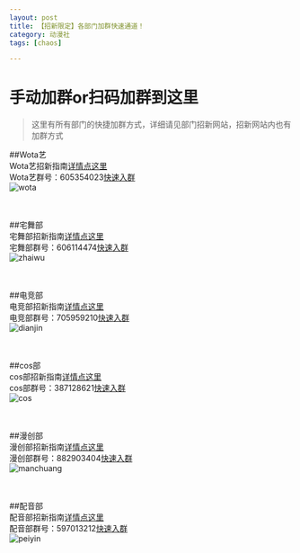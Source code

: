 ```yaml
---
layout: post
title: 【招新限定】各部门加群快速通道！
category: 动漫社
tags: [chaos]

---
```

# 手动加群or扫码加群到这里

>这里有所有部门的快捷加群方式，详细请见部门招新网站，招新网站内也有加群方式

##Wota艺
<br />
Wota艺招新指南[详情点这里](https://lhdongman.github.io//wota%E8%89%BA/2019/08/04/wota-wotazhaoxing.html)
<br />
Wota艺群号：605354023[快速入群](//shang.qq.com/wpa/qunwpa?idkey=8a3175ba271f87925f798d405d06be1a715c3676a64fc6a432e07351517a1cc9)
<br />
![wota](https://dev.tencent.com/u/Water_Emissary/p/pbed/git/raw/master/wota/zhaoxing/wota.png)
<br /><br /><br />

##宅舞部
<br />
宅舞部招新指南[详情点这里](https://lhdongman.github.io//%E5%AE%85%E8%88%9E%E9%83%A8/2019/08/04/zhaiwu-zhaiwuzhaoxing.html)
<br />
宅舞部群号：606114474[快速入群](//shang.qq.com/wpa/qunwpa?idkey=87e4b067433fb2c786494bcbfdf9e44522daa4237e1a6d49ac390ebb3f58c661)
<br />
![zhaiwu](https://dev.tencent.com/u/Water_Emissary/p/pbed/git/raw/master/zhaiwu/zhaoxing/zhaiwu.png)
<br /><br /><br />

##电竞部
<br />
电竞部招新指南[详情点这里](https://lhdongman.github.io//%E7%94%B5%E7%AB%9E%E9%83%A8/2019/08/04/dianjin-dianjinzhaoxing.html)
<br />
电竞部群号：705959210[快速入群](//shang.qq.com/wpa/qunwpa?idkey=5c3214a3a2b88bf75418e91ea7648666b87910a055d54d0570f867546c94139f)
<br />
![dianjin](https://dev.tencent.com/u/Water_Emissary/p/pbed/git/raw/master/dianjin/zhaoxing/dianjin.png)
<br /><br /><br />

##cos部
<br />
cos部招新指南[详情点这里](https://lhdongman.github.io//cos%E9%83%A8/2019/08/04/cos-coszhaoxing.html)
<br />
cos部群号：387128621[快速入群](//shang.qq.com/wpa/qunwpa?idkey=557e5b87199a77c31945c3086a81e78d90e9297c2bd064f9c2b0d162066ee51b)
<br />
![cos](https://dev.tencent.com/u/Water_Emissary/p/pbed/git/raw/master/cos/zhaoxin/cos.png)
<br /><br /><br />

##漫创部
<br />
漫创部招新指南[详情点这里](https://lhdongman.github.io//%E6%BC%AB%E5%88%9B%E9%83%A8/2019/08/04/manchuang-manchuangzhaoxing.html)
<br />
漫创部群号：882903404[快速入群](//shang.qq.com/wpa/qunwpa?idkey=919169d0c7d8eb04b03fccb10216cf9a3e14d0d6996a3361705767eee5ec46c9)
<br />
![manchuang](https://dev.tencent.com/u/Water_Emissary/p/pbed/git/raw/master/manchuang/zhoaixng/manchuang.png)
<br /><br /><br />

##配音部
<br />
配音部招新指南[详情点这里](https://lhdongman.github.io//%E9%85%8D%E9%9F%B3%E9%83%A8/2019/08/04/peiyin-peiyinzhaoxing.html)
<br />
配音部群号：597013212[快速入群](//shang.qq.com/wpa/qunwpa?idkey=888055797853d2ea30a48dbfdcb048dbc8ec11a3143aaba9b137692c6a990faa)<br />
![peiyin](https://dev.tencent.com/u/Water_Emissary/p/pbed/git/raw/master/peiying/zhaoxing/peiying.png)
